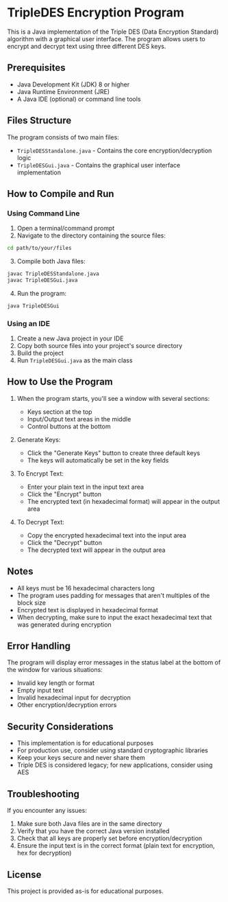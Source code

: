 # TripleDES Encryption Program

This is a Java implementation of the Triple DES (Data Encryption Standard) algorithm with a graphical user interface. The program allows users to encrypt and decrypt text using three different DES keys.

## Prerequisites

- Java Development Kit (JDK) 8 or higher
- Java Runtime Environment (JRE)
- A Java IDE (optional) or command line tools

## Files Structure

The program consists of two main files:
- `TripleDESStandalone.java` - Contains the core encryption/decryption logic
- `TripleDESGui.java` - Contains the graphical user interface implementation

## How to Compile and Run

### Using Command Line

1. Open a terminal/command prompt
2. Navigate to the directory containing the source files:
```bash
cd path/to/your/files
```

3. Compile both Java files:
```bash
javac TripleDESStandalone.java
javac TripleDESGui.java
```

4. Run the program:
```bash
java TripleDESGui
```

### Using an IDE

1. Create a new Java project in your IDE
2. Copy both source files into your project's source directory
3. Build the project
4. Run `TripleDESGui.java` as the main class

## How to Use the Program

1. When the program starts, you'll see a window with several sections:
   - Keys section at the top
   - Input/Output text areas in the middle
   - Control buttons at the bottom

2. Generate Keys:
   - Click the "Generate Keys" button to create three default keys
   - The keys will automatically be set in the key fields

3. To Encrypt Text:
   - Enter your plain text in the input text area
   - Click the "Encrypt" button
   - The encrypted text (in hexadecimal format) will appear in the output area

4. To Decrypt Text:
   - Copy the encrypted hexadecimal text into the input area
   - Click the "Decrypt" button
   - The decrypted text will appear in the output area

## Notes

- All keys must be 16 hexadecimal characters long
- The program uses padding for messages that aren't multiples of the block size
- Encrypted text is displayed in hexadecimal format
- When decrypting, make sure to input the exact hexadecimal text that was generated during encryption

## Error Handling

The program will display error messages in the status label at the bottom of the window for various situations:
- Invalid key length or format
- Empty input text
- Invalid hexadecimal input for decryption
- Other encryption/decryption errors

## Security Considerations

- This implementation is for educational purposes
- For production use, consider using standard cryptographic libraries
- Keep your keys secure and never share them
- Triple DES is considered legacy; for new applications, consider using AES

## Troubleshooting

If you encounter any issues:
1. Make sure both Java files are in the same directory
2. Verify that you have the correct Java version installed
3. Check that all keys are properly set before encryption/decryption
4. Ensure the input text is in the correct format (plain text for encryption, hex for decryption)

## License

This project is provided as-is for educational purposes.